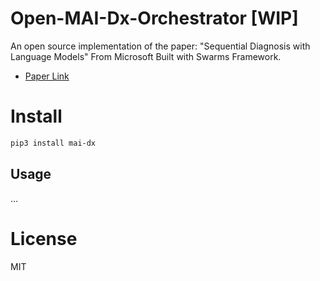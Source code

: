 # Open-MAI-Dx-Orchestrator [WIP]

An open source implementation of the paper: "Sequential Diagnosis with Language Models" From Microsoft Built with Swarms Framework.

- [Paper Link](https://arxiv.org/abs/2506.22405)

# Install

```bash
pip3 install mai-dx
```

## Usage

...


# License
MIT
